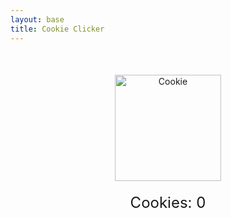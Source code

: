 ```yaml
---
layout: base
title: Cookie Clicker
---
```

<!-- Cookie Clicker Game html -->

<div style="text-align: center; margin-top: 50px;">
    <!-- Cookie Image -->
    <img id="cookie" src="{{site.baseurl}}/images/cookie.webp" alt="Cookie" style="width: 170px; height: 170px; cursor: pointer;">
    <!-- Display Score -->
    <div id="score" style="font-size: 24px; margin-top: 20px;">Cookies: 0</div>
    <!-- Shop -->
  
</div>
<!-- Audio for Cookie Eating Noise-->
<audio id="clickSound" src="{{site.baseurl}}/audios/easportssound.mp3">


<!-- Cookie Clicker Game -->
<script>
    //define variables
    let score = 0;
    const clickSound = document.getElementById('clickSound');

    //Click the Cookie to gain one
    document.getElementById('cookie').addEventListener('click', function() {
        score+=1;
        document.getElementById('score').textContent = 'Cookies: ' + score;

        //play the cookie eating noise
        clickSound.play()
    });
</script>